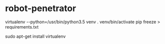 # robot-penetrator

virtualenv --python=/usr/bin/python3.5 venv
. venv/bin/activate
pip freeze > requirements.txt

 sudo apt-get install virtualenv